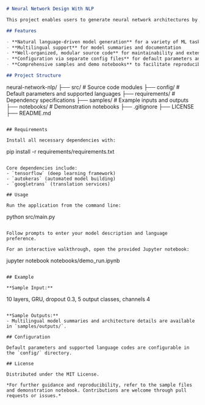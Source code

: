 ```markdown
# Neural Network Design With NLP

This project enables users to generate neural network architectures by providing model requirements in natural language. It supports multiple machine learning tasks (text, image, regression, and more) and delivers multilingual model summaries, leveraging a modular, maintainable codebase.

## Features

- **Natural language-driven model generation** for a variety of ML tasks
- **Multilingual support** for model summaries and documentation
- **Well-organized, modular source code** for maintainability and extensibility
- **Configuration via separate config files** for default parameters and supported languages
- **Comprehensive samples and demo notebooks** to facilitate reproducibility

## Project Structure

```
neural-network-nlp/
├── src/            # Source code modules
├── config/         # Default parameters and supported languages
├── requirements/   # Dependency specifications
├── samples/        # Example inputs and outputs
├── notebooks/      # Demonstration notebooks
├── .gitignore
├── LICENSE
├── README.md
```

## Requirements

Install all necessary dependencies with:

```
pip install -r requirements/requirements.txt
```

Core dependencies include:
- `tensorflow` (deep learning framework)
- `autokeras` (automated model building)
- `googletrans` (translation services)

## Usage

Run the application from the command line:

```
python src/main.py
```

Follow prompts to enter your model description and language preference.

For an interactive walkthrough, open the provided Jupyter notebook:

```
jupyter notebook notebooks/demo_run.ipynb
```

## Example

**Sample Input:**
```
10 layers, GRU, dropout 0.3, 5 output classes, channels 4
```

**Sample Outputs:**
- Multilingual model summaries and architecture details are available in `samples/outputs/`.

## Configuration

Default parameters and supported language codes are configurable in the `config/` directory.

## License

Distributed under the MIT License.

*For further guidance and reproducibility, refer to the sample files and demonstration notebook. Contributions are welcome through pull requests or issues.*
```
